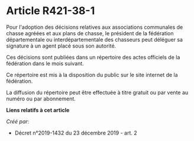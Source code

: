 # Article R421-38-1

Pour l'adoption des décisions relatives aux associations communales de chasse agréées et aux plans de chasse, le président de
la fédération départementale ou interdépartementale des chasseurs peut déléguer sa signature à un agent placé sous son
autorité.

Ces décisions sont publiées dans un répertoire des actes officiels de la fédération dans le mois suivant.

Ce répertoire est mis à la disposition du public sur le site internet de la fédération.

La diffusion du répertoire peut être effectuée à titre gratuit ou par vente au numéro ou par abonnement.

**Liens relatifs à cet article**

_Créé par_:

  - Décret n°2019-1432 du 23 décembre 2019 - art. 2
